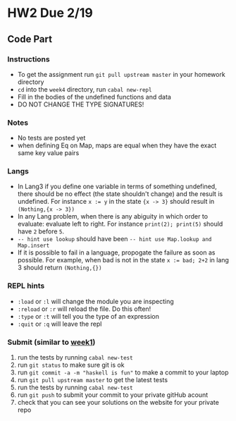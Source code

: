 # HW2 Due 2/19

## Code Part
### Instructions
* To get the assignment run ```git pull upstream master``` in your homework directory
* `cd` into the `week4` directory, run `cabal new-repl`
* Fill in the bodies of the undefined functions and data
* DO NOT CHANGE THE TYPE SIGNATURES!

### Notes
* No tests are posted yet
* when defining Eq on Map, maps are equal when they have the exact same key value pairs
### Langs
* In Lang3 if you define one variable in terms of something undefined, there should be no effect (the state shouldn't change) and the result is undefined.  For instance `x := y` in the state `{x -> 3}` should result in `(Nothing,{x -> 3})`
* In any Lang problem, when there is any abiguity in which order to evaluate:  evaluate left to right. For instance `print(2); print(5)` should have `2` before `5`.
* `-- hint use lookup` should have been `-- hint use Map.lookup and Map.insert`
* If it is possible to fail in a language, propogate the failure as soon as possible.  For example, when bad is not in the state `x := bad; 2+2` in lang 3 should return `(Nothing,{})`

### REPL hints
* `:load` or `:l` will change the module you are inspecting
* `:reload` or `:r` will reload the file.  Do this often!
* `:type` or `:t` will tell you the type of an expression
* `:quit` or `:q` will leave the repl

### Submit (similar to [week1](../week1))
1. run the tests by running ```cabal new-test``` 
1. run ```git status``` to make sure git is ok
1. run ```git commit -a -m "haskell is fun"``` to make a commit to your laptop
1. run ```git pull upstream master``` to get the latest tests
1. run the tests by running ```cabal new-test``` 
1. run ```git push``` to submit your commit to your private gitHub acount
1. check that you can see your solutions on the website for your private repo

